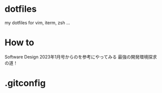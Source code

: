 # dotfiles
my dotfiles for vim, iterm, zsh ...

# How to
Software Design 2023年1月号からのを参考にやってみる
最強の開発環境探求の道！

# .gitconfig
